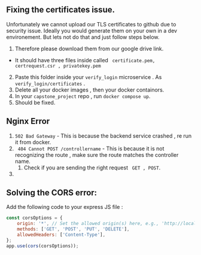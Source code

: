 ## Fixing the certificates issue.
Unfortunately we cannot upload our TLS certificates to github due to security issue. Ideally you would generate them on your own in a dev environement. But lets not do that and just follow steps below.
1. Therefore please download them from our google drive link.
- It should have three files inside called ``` certificate.pem, certrequest.csr , privatekey.pem```
2. Paste this folder inside your ```verify_login``` microservice . As ```verify_login/certificates``` .
3. Delete all your docker images , then your docker containors.
4. In your ```capstone_project``` repo , run ``` docker compose up ```.
5. Should be fixed.




## Nginx Error
1. ``` 502 Bad Gateway ``` - This is because the backend service crashed , re run it from docker.
2. ``` 404 Cannot POST /controllername``` - This is because it is not recognizing the route , make sure the route matches the controller name.
   1. Check if you are sending the right request ``` GET , POST```.
3. 





## Solving the CORS error:

Add the following code to your express JS file :

```javascript
const corsOptions = {
    origin: '*', // Set the allowed origin(s) here, e.g., 'http://localhost:3000/'
    methods: ['GET', 'POST', 'PUT', 'DELETE'],
    allowedHeaders: ['Content-Type'],
};
app.use(cors(corsOptions));


```

